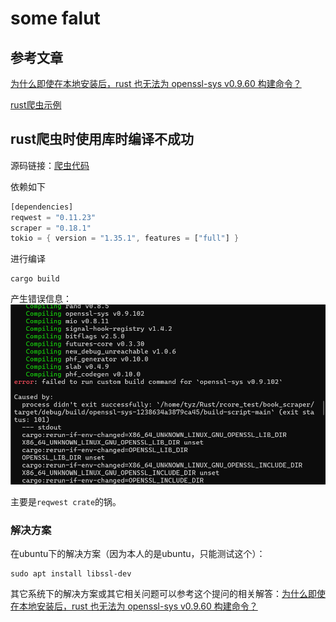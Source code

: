 # some falut

## 参考文章

[为什么即使在本地安装后，rust 也无法为 openssl-sys v0.9.60 构建命令？](https://stackoverflow.com/questions/65553557/why-rust-is-failing-to-build-command-for-openssl-sys-v0-9-60-even-after-local-in)

[rust爬虫示例](https://youerning.top/post/rust/rust-simple-scraper/)

## rust爬虫时使用库时编译不成功

源码链接：[爬虫代码](./resource/crawler.rs)

依赖如下

```rust
[dependencies]
reqwest = "0.11.23"
scraper = "0.18.1"
tokio = { version = "1.35.1", features = ["full"] }
```

进行编译

```
cargo build
```

产生错误信息：
![alt text](./resource/default_crawler.png)

主要是`reqwest crate`的锅。

### 解决方案

在ubuntu下的解决方案（因为本人的是ubuntu，只能测试这个）：

```ubuntu
sudo apt install libssl-dev
```

其它系统下的解决方案或其它相关问题可以参考这个提问的相关解答：[为什么即使在本地安装后，rust 也无法为 openssl-sys v0.9.60 构建命令？](https://stackoverflow.com/questions/65553557/why-rust-is-failing-to-build-command-for-openssl-sys-v0-9-60-even-after-local-in)



